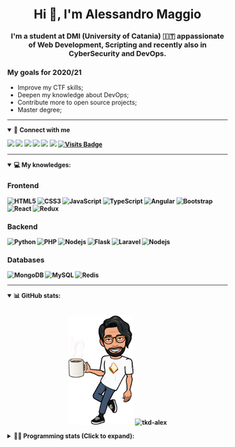 <h1 align="center">Hi 👋, I'm Alessandro Maggio</h1>
<h3 align="center">I'm a student at DMI (University of Catania) 🇮🇹 appassionate of Web Development, Scripting and recently also in CyberSecurity and DevOps.</h3>

### My goals for 2020/21
- Improve my CTF skills;
- Deepen my knowledge about DevOps;
- Contribute more to open source projects;
- Master degree;

____

<details open>
<summary>🤝 <b>Connect with me<b></summary>

<p align = "center">

[<img src="https://img.shields.io/badge/twitter-1DA1F2.svg?&style=for-the-badge&logo=twitter&logoColor=white" />](https://twitter.com/TkdAxel)
[<img src ="https://img.shields.io/badge/portfolio-web-%23.svg?&style=for-the-badge&logo=&logoColor=white%22">](https://alessandromaggio.it/)
[<img src ="https://img.shields.io/badge/Telegram-1ca0f1.svg?&style=for-the-badge&logo=Telegram&logoColor=white%22&link=https://t.me/TkdAlex">](https://t.me/TkdAlex/)
[<img src="https://img.shields.io/badge/gmail-c14438.svg?&style=for-the-badge&logo=Gmail&logoColor=white&link=mailto:alex.tkd.alex@gmail.com"/>](mailto:alex.tkd.alex@gmail.com)
[<img src="https://img.shields.io/badge/linkedin-0077B5.svg?&style=for-the-badge&logo=linkedin&logoColor=white" />](https://www.linkedin.com/in/aalessandromaggio/)
[<img src = "https://img.shields.io/badge/instagram-E4405F.svg?&style=for-the-badge&logo=instagram&logoColor=white">](https://www.instagram.com/tkd_alex/)
[![Visits Badge](https://badges.pufler.dev/visits/tkd-alex/tkd-alex?style=for-the-badge&color=blue)](https://github.com/tkd-alex/tkd-alex)

</p>

</details>

---

<details open>
<summary>💻 <b>My knowledges</b>: </summary>

### Frontend
![HTML5](https://img.shields.io/badge/-HTML5-E34F26.svg?style=for-the-badge&logo=html5&logoColor=ffffff)
![CSS3](https://img.shields.io/badge/-CSS3-1572B6.svg?style=for-the-badge&logo=css3)
![JavaScript](https://img.shields.io/badge/-JavaScript-282C34?style=for-the-badge&logo=javascript)
![TypeScript](https://img.shields.io/badge/-TypeScript-007ACC?style=for-the-badge&logo=typescript)
![Angular](https://img.shields.io/badge/-Angular-DD0031?style=for-the-badge&logo=angular)
![Bootstrap](https://img.shields.io/badge/-Bootstrap-563D7C.svg?style=for-the-badge&logo=bootstrap)
![React](https://img.shields.io/badge/-React-282C34.svg?style=for-the-badge&logo=react&logoColor=ffffff)
![Redux](https://img.shields.io/badge/-Redux-764ABC.svg?style=for-the-badge&logo=redux)

### Backend
![Python](https://img.shields.io/badge/-Python-3776AB.svg?style=for-the-badge&logo=Python&logoColor=ffffff)
![PHP](https://img.shields.io/badge/-PHP-777BB4.svg?style=for-the-badge&logo=PHP&logoColor=ffffff)
![Nodejs](https://img.shields.io/badge/-Bash-4EAA25.svg?style=for-the-badge&logo=gnu-bash&logoColor=ffffff)
![Flask](https://img.shields.io/badge/-Flask-282C34.svg?style=for-the-badge&logo=flask)
![Laravel](https://img.shields.io/badge/-Laravel-FF2D20.svg?style=for-the-badge&logo=laravel&logoColor=ffffff)
![Nodejs](https://img.shields.io/badge/-Nodejs-339933.svg?style=for-the-badge&logo=Node.js&logoColor=ffffff)

### Databases
![MongoDB](https://img.shields.io/badge/-MongoDB-47A248?style=for-the-badge&logo=mongodb&logoColor=ffffff)
![MySQL](https://img.shields.io/badge/-MySQL-4479A1?style=for-the-badge&logo=mysql&logoColor=ffffff)
![Redis](https://img.shields.io/badge/-Redis-DC382D?style=for-the-badge&logo=Redis&logoColor=ffffff)

</details>

---

<details open>
 <summary>📊 <b>GitHub stats</b>: </summary>

<br>

<p align = "center">
    <img src="https://raw.githubusercontent.com/Tkd-Alex/tkd-alex/master/images/321517cd-ff68-41a7-b0d1-e765680568a7-8b6448d9-c944-4146-b633-adbdd25cb471-v1.png" height="250" />
    <img src="https://github-readme-stats.vercel.app/api?username=tkd-alex&show_icons=true&count_private=true&hide_border=true&line_height=25" alt="tkd-alex">
</p>

</design>

<details>
 <summary>👨‍💻 <b>Programming stats (Click to expand)</b>: </summary>
 
<!--START_SECTION:waka-->
**I'm an Early 🐤** 

```text
🌞 Morning    447 commits    ██████░░░░░░░░░░░░░░░░░░░   25.75% 
🌆 Daytime    678 commits    █████████░░░░░░░░░░░░░░░░   39.06% 
🌃 Evening    576 commits    ████████░░░░░░░░░░░░░░░░░   33.18% 
🌙 Night      35 commits     ░░░░░░░░░░░░░░░░░░░░░░░░░   2.02%

```
📅 **I'm Most Productive on Wednesday** 

```text
Monday       317 commits    ████░░░░░░░░░░░░░░░░░░░░░   18.26% 
Tuesday      307 commits    ████░░░░░░░░░░░░░░░░░░░░░   17.68% 
Wednesday    335 commits    ████░░░░░░░░░░░░░░░░░░░░░   19.3% 
Thursday     307 commits    ████░░░░░░░░░░░░░░░░░░░░░   17.68% 
Friday       209 commits    ███░░░░░░░░░░░░░░░░░░░░░░   12.04% 
Saturday     115 commits    █░░░░░░░░░░░░░░░░░░░░░░░░   6.62% 
Sunday       146 commits    ██░░░░░░░░░░░░░░░░░░░░░░░   8.41%

```


📊 **This Week I Spent My Time On** 

```text
⌚︎ Time Zone: Europe/Rome

💬 Programming Languages: 
Python                   12 hrs 42 mins      █████████████████████░░░░   84.94% 
Text                     1 hr 36 mins        ██░░░░░░░░░░░░░░░░░░░░░░░   10.7% 
Other                    22 mins             ░░░░░░░░░░░░░░░░░░░░░░░░░   2.46% 
PHP                      10 mins             ░░░░░░░░░░░░░░░░░░░░░░░░░   1.15% 
HTML                     3 mins              ░░░░░░░░░░░░░░░░░░░░░░░░░   0.44%

🔥 Editors: 
VS Code                  8 hrs 44 mins       ██████████████░░░░░░░░░░░   58.43% 
Sublime Text             6 hrs 13 mins       ██████████░░░░░░░░░░░░░░░   41.57%

🐱‍💻 Projects: 
awsuite                  8 hrs 39 mins       ██████████████░░░░░░░░░░░   57.82% 
Unknown Project          3 hrs 56 mins       ██████░░░░░░░░░░░░░░░░░░░   26.32% 
IG-Verification-SCG      1 hr 2 mins         █░░░░░░░░░░░░░░░░░░░░░░░░   7.01% 
growgiveaway.com         48 mins             █░░░░░░░░░░░░░░░░░░░░░░░░   5.36% 
instabot-fork-ale        28 mins             ░░░░░░░░░░░░░░░░░░░░░░░░░   3.22%

💻 Operating System: 
Linux                    14 hrs 58 mins      █████████████████████████   100.0%

```

**I Mostly Code in Python** 

```text
Python                   25 repos            █████████░░░░░░░░░░░░░░░░   39.06% 
JavaScript               10 repos            ████░░░░░░░░░░░░░░░░░░░░░   15.62% 
PHP                      5 repos             ██░░░░░░░░░░░░░░░░░░░░░░░   7.81% 
CSS                      5 repos             ██░░░░░░░░░░░░░░░░░░░░░░░   7.81% 
HTML                     4 repos             █░░░░░░░░░░░░░░░░░░░░░░░░   6.25%

```



<!--END_SECTION:waka-->

</details>
